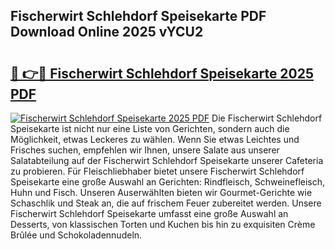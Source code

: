 ## Fischerwirt Schlehdorf Speisekarte PDF Download Online 2025 vYCU2

# <h2><a href="http://gc9m63.nevu.top/?p=Fischerwirt+Schlehdorf+Speisekarte">🔗 👉🔴 Fischerwirt Schlehdorf Speisekarte 2025 PDF</a></h2>

[![Fischerwirt Schlehdorf Speisekarte 2025 PDF](https://i.imgur.com/dBaPXMq.png)](http://gc9m63.nevu.top/?p=Fischerwirt+Schlehdorf+Speisekarte)
Die Fischerwirt Schlehdorf Speisekarte ist nicht nur eine Liste von Gerichten, sondern auch die Möglichkeit, etwas Leckeres zu wählen. Wenn Sie etwas Leichtes und Frisches suchen, empfehlen wir Ihnen, unsere Salate aus unserer Salatabteilung auf der Fischerwirt Schlehdorf Speisekarte unserer Cafeteria zu probieren. Für Fleischliebhaber bietet unsere Fischerwirt Schlehdorf Speisekarte eine große Auswahl an Gerichten: Rindfleisch, Schweinefleisch, Huhn und Fisch. Unseren Auserwählten bieten wir Gourmet-Gerichte wie Schaschlik und Steak an, die auf frischem Feuer zubereitet werden. Unsere Fischerwirt Schlehdorf Speisekarte umfasst eine große Auswahl an Desserts, von klassischen Torten und Kuchen bis hin zu exquisiten Crème Brûlée und Schokoladennudeln.
